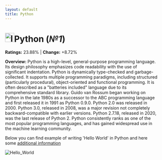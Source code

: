 ```yaml
---
layout: default
title: Python
---
```


# <img src="https://logohistory.net/wp-content/uploads/2023/06/Python-Emblem.png" alt="logo" width="30"/>**Python** (_№1_) 

**Ratings:** 23.88% | **Change:** +8.72% 

**Overview:** Python is a high-level, general-purpose programming language. Its design philosophy emphasizes code readability with the use of significant indentation.
Python is dynamically type-checked and garbage-collected. It supports multiple programming paradigms, including structured (particularly procedural), object-oriented and functional programming. It is often described as a "batteries included" language due to its comprehensive standard library.
Guido van Rossum began working on Python in the late 1980s as a successor to the ABC programming language and first released it in 1991 as Python 0.9.0. Python 2.0 was released in 2000. Python 3.0, released in 2008, was a major revision not completely backward-compatible with earlier versions. Python 2.7.18, released in 2020, was the last release of Python 2.
Python consistently ranks as one of the most popular programming languages, and has gained widespread use in the machine learning community.

Below you can find example of writing 'Hello World' in Python and here some [additional information](https://en.wikipedia.org/wiki/Python_(programming_language))

![Hello_World](https://www.instms.com/public/uploads/pictures/python-hello-world-program-using-print-function.jpg)
